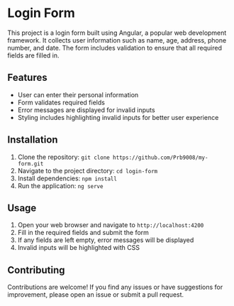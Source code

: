 # Login Form

This project is a login form built using Angular, a popular web development framework. It collects user information such as name, age, address, phone number, and date. The form includes validation to ensure that all required fields are filled in.

## Features

- User can enter their personal information
- Form validates required fields
- Error messages are displayed for invalid inputs
- Styling includes highlighting invalid inputs for better user experience

## Installation

1. Clone the repository: `git clone https://github.com/Prb9008/my-form.git`
2. Navigate to the project directory: `cd login-form`
3. Install dependencies: `npm install`
4. Run the application: `ng serve`

## Usage

1. Open your web browser and navigate to `http://localhost:4200`
2. Fill in the required fields and submit the form
3. If any fields are left empty, error messages will be displayed
4. Invalid inputs will be highlighted with CSS

## Contributing

Contributions are welcome! If you find any issues or have suggestions for improvement, please open an issue or submit a pull request.


